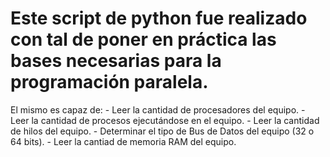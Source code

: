 # Este script de python fue realizado con tal de poner en práctica las bases necesarias para la programación paralela.

El mismo es capaz de:
    - Leer la cantidad de procesadores del equipo.
    - Leer la cantidad de procesos ejecutándose en el equipo.
    - Leer la cantidad de hilos del equipo.
    - Determinar el tipo de Bus de Datos del equipo (32 o 64 bits).
    - Leer la cantiad de memoria RAM del equipo.